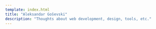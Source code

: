 ```yaml
---
template: index.html
title: "Aleksandar Goševski"
description: "Thoughts about web development, design, tools, etc."
---
```

